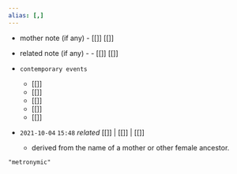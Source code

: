 ```yaml
---
alias: [,]
---
```

- mother note (if any)
		- [[]] [[]]
- related note (if any) -
		- [[]] [[]]
- `contemporary events`
	- [[]]
	- [[]]
	- [[]]
	- [[]]
	- [[]]

- `2021-10-04`  `15:48` _related_ [[]] | [[]] | [[]]
	- derived from the name of a mother or other female ancestor.

```query
"metronymic"
```